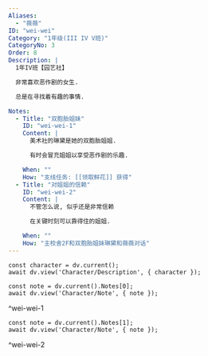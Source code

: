```yaml
---
Aliases:
  - "薇薇"
ID: "wei-wei"
Category: "1年级(III IV V班)"
CategoryNo: 3
Order: 8
Description: |
  1年IV班【园艺社】

  非常喜欢恶作剧的女生.

  总是在寻找着有趣的事情.

Notes:
  - Title: "双胞胎姐妹"
    ID: "wei-wei-1"
    Content: |
      美术社的琳黛是她的双胞胎姐姐.

      有时会冒充姐姐以享受恶作剧的乐趣.

    When: ""
    How: "支线任务: [[领取鲜花]] 获得"
  - Title: "对姐姐的信赖"
    ID: "wei-wei-2"
    Content: |
      不管怎么说, 似乎还是非常信赖

      在关键时刻可以靠得住的姐姐.

    When: ""
    How: "主校舍2F和双胞胎姐妹琳黛和薇薇对话"
---
```

```dataviewjs
const character = dv.current();
await dv.view('Character/Description', { character });
```

```dataviewjs
const note = dv.current().Notes[0];
await dv.view('Character/Note', { note });
```
^wei-wei-1

```dataviewjs
const note = dv.current().Notes[1];
await dv.view('Character/Note', { note });
```
^wei-wei-2
